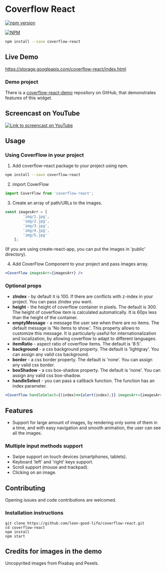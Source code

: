 # Coverflow React


[![npm version](https://badge.fury.io/js/coverflow-react.svg)](http://badge.fury.io/js/coverflow-react)

[![NPM](https://nodei.co/npm/coverflow-react.png)](https://nodei.co/npm/coverflow-react/)

```bash
npm install --save coverflow-react
```

## Live Demo
https://storage.googleapis.com/coverflow-react/index.html

### Demo project
There is a [coverflow-react-demo](https://github.com/leon-good-life/coverflow-react-demo) repository on GitHub, that demonstrates features of this widget.

## Screencast on YouTube
[![Link to screencast on YouTube](https://raw.githubusercontent.com/leon-good-life/coverflow-react/master/youtube-screenshot.png)](https://www.youtube.com/watch?v=PpykYaLD4vI)

## Usage
### Using CoverFlow in your project
1. Add coverflow-react package to your project using npm.
```bash
npm install --save coverflow-react
```

2. import CoverFlow
```javascript
import CoverFlow from 'coverflow-react';
```

3. Create an array of path/URLs to the images.
```javascript
const imagesArr = [
        'img/1.jpg',
        'img/2.jpg',
        'img/3.jpg',
        'img/4.jpg',
        'img/5.jpg'
    ];
```
(If you are using create-react-app, you can put the images in 'public' directory).

4. Add CoverFlow Component to your project and pass images array.
```jsx
<CoverFlow imagesArr={imagesArr} />
```



### Optional props
* **zIndex** - by default it is 100. If there are conflicts with z-index in your project. You can pass zIndex you want.
* **height** - the height of coverflow container in pixels. The default is 300. The height of coverflow item is calculated automatically. It is 60px less than the height of the container.
* **emptyMessage** - a message the user see when there are no items. The default message is 'No items to show.'. This property allows to customize this message. It is particularly useful for internationalization and localization, by allowing coverflow to adapt to different languages.
* **itemRatio** - aspect ratio of coverflow items. The default is '8:5'.
* **background** - a css background property. The default is 'lightgray'. You can assign any valid css background.
* **border** - a css border property. The default is 'none'. You can assign any valid css border.
* **boxShadow** - a css box-shadow property. The default is 'none'. You can assign any valid css box-shadow.
* **handleSelect** - you can pass a callback function. The function has an index parameter.
```jsx
<CoverFlow handleSelect={(index)=>{alert(index);}} imagesArr={imagesArr} />
```

## Features
* Support for large amount of images, by rendering only some of them in a time, and with easy navigation and smooth animation, the user can see all the images.
### Multiple input methods support
* Swipe support on touch devices (smartphones, tablets).
* Keyboard 'left' and 'right' keys support.
* Scroll support (mouse and trackpad).
* Clicking on an image.

## Contributing
Opening issues and code contributions are welcomed.
### Installation instructions


    git clone https://github.com/leon-good-life/coverflow-react.git
    cd coverflow-react
    npm install
    npm start
    
    
## Credits for images in the demo
Uncopyrited images from Pixabay and Pexels.
